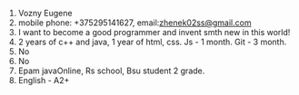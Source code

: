 1. Vozny Eugene
2. mobile phone: +375295141627, email:zhenek02ss@gmail.com
3. I want to become a good programmer and invent smth new in this world!
4. 2 years of c++ and java, 1 year of html, css. Js - 1 month. Git - 3 month.
5. No
6. No
7. Epam javaOnline, Rs school, Bsu student 2 grade.
8. English - A2+
